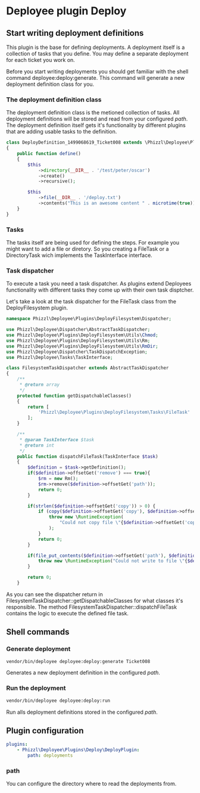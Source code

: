 Deployee plugin Deploy
======================

## Start writing deployment definitions
This plugin is the base for defining deployments.
A deployment itself is a collection of tasks that you define. You may define a separate deployment for each ticket you work on.

Before you start writing deployments you should get familiar with the shell command deployee:deploy:generate. This command will generate a new deployment definition class for you.

### The deployment definition class
The deployment definition class is the metioned collection of tasks. All deployment definitions will be stored and read from your configured _path_.
The deployment definition itself gets it's functionality by different plugins that are adding usable tasks to the definition.
```php
class DeployDefinition_1499068619_Ticket008 extends \Phizzl\Deployee\Plugins\Deploy\Definitions\AbstractDeploymentDefinition
{
    public function define()
    {
        $this
            ->directory(__DIR__ . '/test/peter/oscar')
            ->create()
            ->recursive();

        $this
            ->file(__DIR__ . '/deploy.txt')
            ->contents("This is an awesome content " . microtime(true));
    }
}
```

### Tasks
The tasks itself are being used for defining the steps. For example you might want to add a file or diretory. So you creating a FileTask or a DirectoryTask wich implements the TaskInterface interface.

### Task dispatcher
To execute a task you need a task dispatcher. As plugins extend Deployees functionality with different tasks they come up with their own task disptcher.

Let's take a look at the task dispatcher for the FileTask class from the DeployFilesystem plugin.
```php
namespace Phizzl\Deployee\Plugins\DeployFilesystem\Dispatcher;

use Phizzl\Deployee\Dispatcher\AbstractTaskDispatcher;
use Phizzl\Deployee\Plugins\DeployFilesystem\Utils\Chmod;
use Phizzl\Deployee\Plugins\DeployFilesystem\Utils\Rm;
use Phizzl\Deployee\Plugins\DeployFilesystem\Utils\RmDir;
use Phizzl\Deployee\Dispatcher\TaskDispatchException;
use Phizzl\Deployee\Tasks\TaskInterface;

class FilesystemTaskDispatcher extends AbstractTaskDispatcher
{
    /**
     * @return array
     */
    protected function getDispatchableClasses()
    {
        return [
            'Phizzl\Deployee\Plugins\DeployFilesystem\Tasks\FileTask'
        ];
    }

    /**
     * @param TaskInterface $task
     * @return int
     */
    public function dispatchFileTask(TaskInterface $task)
    {
        $definition = $task->getDefinition();
        if($definition->offsetGet('remove') === true){
            $rm = new Rm();
            $rm->remove($definition->offsetGet('path'));
            return 0;
        }

        if(strlen($definition->offsetGet('copy')) > 0) {
            if (copy($definition->offsetGet('copy'), $definition->offsetGet('path')) === false) {
                throw new \RuntimeException(
                    "Could not copy file \"{$definition->offsetGet('copy')}\" to \"{$definition->offsetGet('path')}\""
                );
            }
            return 0;
        }

        if(file_put_contents($definition->offsetGet('path'), $definition->offsetGet('contents')) === false){
            throw new \RuntimeException("Could not write to file \"{$definition->offsetGet('path')}\"");
        }

        return 0;
    }
```
As you can see the dispatcher return in FilesystemTaskDispatcher::getDispatchableClasses for what classes it's responsible. The method FilesystemTaskDispatcher::dispatchFileTask contains the logic to execute the defined file task.

## Shell commands
### Generate deployment
```bash
vendor/bin/deployee deployee:deploy:generate Ticket008
```
Generates a new deployment definition in the configured _path_.

### Run the deployment
```bash
vendor/bin/deployee deployee:deploy:run
```
Run alls deployment definitions stored in the configured _path_.

## Plugin configuration
```yaml
plugins:
    - Phizzl\Deployee\Plugins\Deploy\DeployPlugin:
        path: deployments
```
### path
You can configure the directory where to read the deployments from.